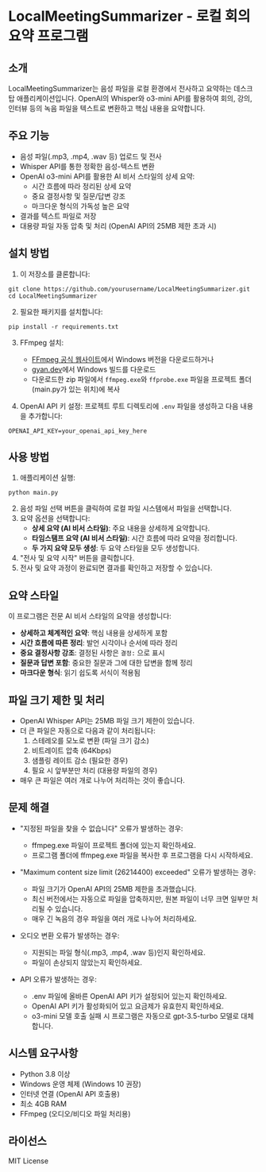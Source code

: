 # LocalMeetingSummarizer - 로컬 회의 요약 프로그램

## 소개
LocalMeetingSummarizer는 음성 파일을 로컬 환경에서 전사하고 요약하는 데스크탑 애플리케이션입니다. OpenAI의 Whisper와 o3-mini API를 활용하여 회의, 강의, 인터뷰 등의 녹음 파일을 텍스트로 변환하고 핵심 내용을 요약합니다.

## 주요 기능
- 음성 파일(.mp3, .mp4, .wav 등) 업로드 및 전사
- Whisper API를 통한 정확한 음성-텍스트 변환
- OpenAI o3-mini API를 활용한 AI 비서 스타일의 상세 요약:
  - 시간 흐름에 따라 정리된 상세 요약
  - 중요 결정사항 및 질문/답변 강조
  - 마크다운 형식의 가독성 높은 요약
- 결과를 텍스트 파일로 저장
- 대용량 파일 자동 압축 및 처리 (OpenAI API의 25MB 제한 초과 시)

## 설치 방법
1. 이 저장소를 클론합니다:
```
git clone https://github.com/yourusername/LocalMeetingSummarizer.git
cd LocalMeetingSummarizer
```

2. 필요한 패키지를 설치합니다:
```
pip install -r requirements.txt
```

3. FFmpeg 설치:
   - [FFmpeg 공식 웹사이트](https://ffmpeg.org/download.html)에서 Windows 버전을 다운로드하거나
   - [gyan.dev](https://www.gyan.dev/ffmpeg/builds/)에서 Windows 빌드를 다운로드
   - 다운로드한 zip 파일에서 `ffmpeg.exe`와 `ffprobe.exe` 파일을 프로젝트 폴더(main.py가 있는 위치)에 복사

4. OpenAI API 키 설정:
프로젝트 루트 디렉토리에 `.env` 파일을 생성하고 다음 내용을 추가합니다:
```
OPENAI_API_KEY=your_openai_api_key_here
```

## 사용 방법
1. 애플리케이션 실행:
```
python main.py
```

2. 음성 파일 선택 버튼을 클릭하여 로컬 파일 시스템에서 파일을 선택합니다.
3. 요약 옵션을 선택합니다:
   - **상세 요약 (AI 비서 스타일)**: 주요 내용을 상세하게 요약합니다.
   - **타임스탬프 요약 (AI 비서 스타일)**: 시간 흐름에 따라 요약을 정리합니다.
   - **두 가지 요약 모두 생성**: 두 요약 스타일을 모두 생성합니다.
4. "전사 및 요약 시작" 버튼을 클릭합니다.
5. 전사 및 요약 과정이 완료되면 결과를 확인하고 저장할 수 있습니다.

## 요약 스타일
이 프로그램은 전문 AI 비서 스타일의 요약을 생성합니다:

- **상세하고 체계적인 요약**: 핵심 내용을 상세하게 포함
- **시간 흐름에 따른 정리**: 발언 시각이나 순서에 따라 정리
- **중요 결정사항 강조**: 결정된 사항은 `결정:` 으로 표시
- **질문과 답변 포함**: 중요한 질문과 그에 대한 답변을 함께 정리
- **마크다운 형식**: 읽기 쉽도록 서식이 적용됨

## 파일 크기 제한 및 처리
- OpenAI Whisper API는 25MB 파일 크기 제한이 있습니다.
- 더 큰 파일은 자동으로 다음과 같이 처리됩니다:
  1. 스테레오를 모노로 변환 (파일 크기 감소)
  2. 비트레이트 압축 (64Kbps)
  3. 샘플링 레이트 감소 (필요한 경우)
  4. 필요 시 앞부분만 처리 (대용량 파일의 경우)
- 매우 큰 파일은 여러 개로 나누어 처리하는 것이 좋습니다.

## 문제 해결
- "지정된 파일을 찾을 수 없습니다" 오류가 발생하는 경우:
  - ffmpeg.exe 파일이 프로젝트 폴더에 있는지 확인하세요.
  - 프로그램 폴더에 ffmpeg.exe 파일을 복사한 후 프로그램을 다시 시작하세요.

- "Maximum content size limit (26214400) exceeded" 오류가 발생하는 경우:
  - 파일 크기가 OpenAI API의 25MB 제한을 초과했습니다.
  - 최신 버전에서는 자동으로 파일을 압축하지만, 원본 파일이 너무 크면 일부만 처리될 수 있습니다.
  - 매우 긴 녹음의 경우 파일을 여러 개로 나누어 처리하세요.

- 오디오 변환 오류가 발생하는 경우:
  - 지원되는 파일 형식(.mp3, .mp4, .wav 등)인지 확인하세요.
  - 파일이 손상되지 않았는지 확인하세요.

- API 오류가 발생하는 경우:
  - .env 파일에 올바른 OpenAI API 키가 설정되어 있는지 확인하세요.
  - OpenAI API 키가 활성화되어 있고 요금제가 유효한지 확인하세요.
  - o3-mini 모델 호출 실패 시 프로그램은 자동으로 gpt-3.5-turbo 모델로 대체합니다.

## 시스템 요구사항
- Python 3.8 이상
- Windows 운영 체제 (Windows 10 권장)
- 인터넷 연결 (OpenAI API 호출용)
- 최소 4GB RAM
- FFmpeg (오디오/비디오 파일 처리용)

## 라이선스
MIT License 